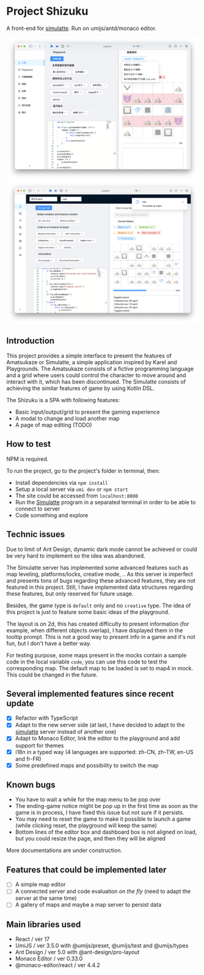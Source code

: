 # Project Shizuku

A front-end for [simulatte](https://github.com/kokoro-aya/simulatte). Run on umijs/antd/monaco editor.

![](./img/screenshot1.png)
![](./img/screenshot2.png)

## Introduction

This project provides a simple interface to present the features of Amatsukaze or Simulatte, a simple application inspired by
Karel and Playgrounds. The Amatsukaze consists of a fictive programming language and a grid where users could control
the character to move around and interact with it, which has been discontinued. The Simulatte consists of achieving the similar
features of game by using Kotlin DSL.

The Shizuku is a SPA with following features:

- Basic input/output/grid to present the gaming experience
- A modal to change and load another map
- A page of map editing (TODO)

## How to test

NPM is required.

To run the project, go to the project's folder in terminal, then:

- Install dependencies via `npm install`
- Setup a local server via `umi dev` or `npm start`
- The site could be accessed from `localhost:8000`
- Run the [Simulatte](https://github.com/kokoro-aya/simulatte) program in a separated terminal in order to be able to connect to server
- Code something and explore

## Technic issues

Due to limit of Ant Design, dynamic dark mode cannot be achieved or could be very hard to implement so the idea was abandoned.

The Simulatte server has implemented some advanced features such as map leveling, platforms/locks, creative mode, .. As this
server is imperfect and presents tons of bugs regarding these advanced features, they are not featured in this project. Still,
I have implemented data structures regarding these features, but only reserved for future usage.

Besides, the game type is `default` only and no `creative` type. The idea of this project is just to feature some basic ideas 
of the playground.

The layout is on 2d, this has created difficulty to present information (for example, when different objects overlap), I have
displayed them in the tooltip prompt. This is not a good way to present info in a game and it's not fun, but I don't have a better
way.

For testing purpose, some maps present in the mocks contain a sample code in the local variable `code`, you can use this code to
test the corresponding map. The default map to be loaded is set to map4 in mock. This could be changed in the future.

## Several implemented features since recent update

- [x] Refactor with TypeScript
- [x] Adapt to the new server side (at last, I have decided to adapt to the [simulatte](https://github.com/kokoro-aya/simulatte) server instead of another one)
- [x] Adapt to Monaco Editor, link the editor to the playground and add support for themes
- [x] i18n in a typed way (4 languages are supported: zh-CN, zh-TW, en-US and fr-FR)
- [x] Some predefined maps and possibility to switch the map

## Known bugs

- You have to wait a while for the map menu to be pop over
- The ending-game notice might be pop up in the first time as soon as the game is in process, I have fixed this issue but not sure if it persists.
- You may need to reset the game to make it possible to launch a game (while clicking reset, the playground will keep the same)
- Bottom lines of the editor box and dashboard box is not aligned on load, but you could resize the page, and then they will be aligned

More documentations are under construction.

## Features that could be implemented later

- [ ] A simple map editor
- [ ] A connected server and code evaluation *on the fly* (need to adapt the server at the same time)
- [ ] A gallery of maps and maybe a map server to persist data

## Main libraries used

- React / ver 17
- UmiJS / ver 3.5.0 with @umijs/preset, @umijs/test and @umijs/types
- Ant Design / ver 5.0 with @ant-design/pro-layout
- Monaco Editor / ver 0.33.0
- @monaco-editor/react / ver 4.4.2

